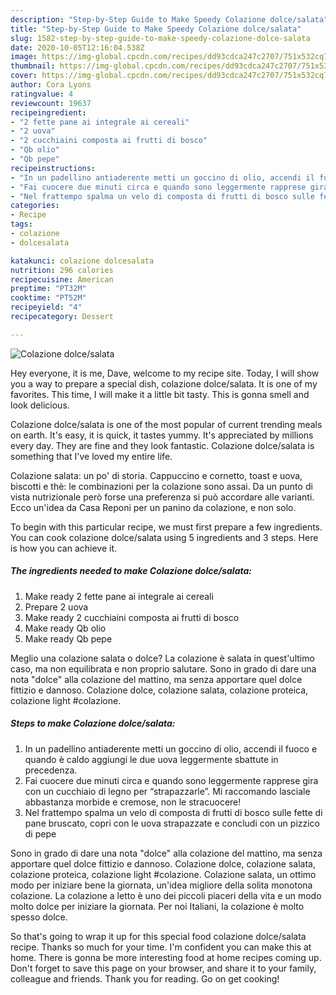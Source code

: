 ```yaml
---
description: "Step-by-Step Guide to Make Speedy Colazione dolce/salata"
title: "Step-by-Step Guide to Make Speedy Colazione dolce/salata"
slug: 1582-step-by-step-guide-to-make-speedy-colazione-dolce-salata
date: 2020-10-05T12:16:04.538Z
image: https://img-global.cpcdn.com/recipes/dd93cdca247c2707/751x532cq70/colazione-dolcesalata-recipe-main-photo.jpg
thumbnail: https://img-global.cpcdn.com/recipes/dd93cdca247c2707/751x532cq70/colazione-dolcesalata-recipe-main-photo.jpg
cover: https://img-global.cpcdn.com/recipes/dd93cdca247c2707/751x532cq70/colazione-dolcesalata-recipe-main-photo.jpg
author: Cora Lyons
ratingvalue: 4
reviewcount: 19637
recipeingredient:
- "2 fette pane ai integrale ai cereali"
- "2 uova"
- "2 cucchiaini composta ai frutti di bosco"
- "Qb olio"
- "Qb pepe"
recipeinstructions:
- "In un padellino antiaderente metti un goccino di olio, accendi il fuoco e quando è caldo aggiungi le due uova leggermente sbattute in precedenza."
- "Fai cuocere due minuti circa e quando sono leggermente rapprese gira con un cucchiaio di legno per “strapazzarle”. Mi raccomando lasciale abbastanza morbide e cremose, non le stracuocere!"
- "Nel frattempo spalma un velo di composta di frutti di bosco sulle fette di pane bruscato, copri con le uova strapazzate e concludi con un pizzico di pepe"
categories:
- Recipe
tags:
- colazione
- dolcesalata

katakunci: colazione dolcesalata 
nutrition: 296 calories
recipecuisine: American
preptime: "PT32M"
cooktime: "PT52M"
recipeyield: "4"
recipecategory: Dessert

---
```



![Colazione dolce/salata](https://img-global.cpcdn.com/recipes/dd93cdca247c2707/751x532cq70/colazione-dolcesalata-recipe-main-photo.jpg)

Hey everyone, it is me, Dave, welcome to my recipe site. Today, I will show you a way to prepare a special dish, colazione dolce/salata. It is one of my favorites. This time, I will make it a little bit tasty. This is gonna smell and look delicious.

Colazione dolce/salata is one of the most popular of current trending meals on earth. It's easy, it is quick, it tastes yummy. It's appreciated by millions every day. They are fine and they look fantastic. Colazione dolce/salata is something that I've loved my entire life.

Colazione salata: un po&#39; di storia. Cappuccino e cornetto, toast e uova, biscotti e thè: le combinazioni per la colazione sono assai. Da un punto di vista nutrizionale però forse una preferenza si può accordare alle varianti. Ecco un&#39;idea da Casa Reponi per un panino da colazione, e non solo.


To begin with this particular recipe, we must first prepare a few ingredients. You can cook colazione dolce/salata using 5 ingredients and 3 steps. Here is how you can achieve it.

<!--inarticleads1-->

##### The ingredients needed to make Colazione dolce/salata:

1. Make ready 2 fette pane ai integrale ai cereali
1. Prepare 2 uova
1. Make ready 2 cucchiaini composta ai frutti di bosco
1. Make ready Qb olio
1. Make ready Qb pepe


Meglio una colazione salata o dolce? La colazione è salata in quest&#39;ultimo caso, ma non equilibrata e non proprio salutare. Sono in grado di dare una nota &#34;dolce&#34; alla colazione del mattino, ma senza apportare quel dolce fittizio e dannoso. Colazione dolce, colazione salata, colazione proteica, colazione light #colazione. 

<!--inarticleads2-->

##### Steps to make Colazione dolce/salata:

1. In un padellino antiaderente metti un goccino di olio, accendi il fuoco e quando è caldo aggiungi le due uova leggermente sbattute in precedenza.
1. Fai cuocere due minuti circa e quando sono leggermente rapprese gira con un cucchiaio di legno per “strapazzarle”. Mi raccomando lasciale abbastanza morbide e cremose, non le stracuocere!
1. Nel frattempo spalma un velo di composta di frutti di bosco sulle fette di pane bruscato, copri con le uova strapazzate e concludi con un pizzico di pepe


Sono in grado di dare una nota &#34;dolce&#34; alla colazione del mattino, ma senza apportare quel dolce fittizio e dannoso. Colazione dolce, colazione salata, colazione proteica, colazione light #colazione. Colazione salata, un ottimo modo per iniziare bene la giornata, un&#39;idea migliore della solita monotona colazione. La colazione a letto è uno dei piccoli piaceri della vita e un modo molto dolce per iniziare la giornata. Per noi Italiani, la colazione è molto spesso dolce. 

So that's going to wrap it up for this special food colazione dolce/salata recipe. Thanks so much for your time. I'm confident you can make this at home. There is gonna be more interesting food at home recipes coming up. Don't forget to save this page on your browser, and share it to your family, colleague and friends. Thank you for reading. Go on get cooking!
